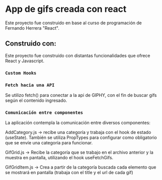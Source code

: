 # App de gifs creada con react

Este proyecto fue construido en base al curso de programación de Fernando Herrera "React".

## Construido con:

Este proyecto fue construido con distantas funcionalidades que ofrece React y Javascript.

### `Custom Hooks`

### `Fetch hacia una API`

Se utilizo fetch() para conectar a la api de GIPHY, con el fin de buscar gifs según el contenido ingresado.

### `Comunicación entre componentes`

La aplicación contempla la comunicación entre diversos componentes:

AddCategory.js -> recibe una categoría y trabaja con el hook de estado (useState). También se utiliza PropTypes para configurar como obligatorio que se envíe una categoría para funcionar.

GifGrid.js -> Recibe la categoría que se trabajo en el archivo anterior y la muestra en pantalla, utilizando el hook useFetchGifs.

GifGridItem.js -> Crea a partir de la categoría buscada cada elemento que se mostrará en pantalla (trabaja con el title y el url de cada gif)
